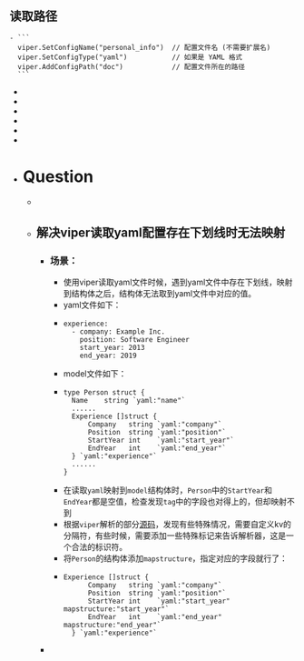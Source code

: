 ## 读取路径
	- ```
	  viper.SetConfigName("personal_info")  // 配置文件名 (不需要扩展名)
	  viper.SetConfigType("yaml")           // 如果是 YAML 格式
	  viper.AddConfigPath("doc")            // 配置文件所在的路径
	  ```
-
-
-
-
-
-
- # Question
	-
	- ## 解决viper读取yaml配置存在下划线时无法映射
		- ### 场景：
			- 使用viper读取yaml文件时候，遇到yaml文件中存在下划线，映射到结构体之后，结构体无法取到yaml文件中对应的值。
			- yaml文件如下：
			- ```
			  experience: 
			    - company: Example Inc.
			      position: Software Engineer
			      start_year: 2013 
			      end_year: 2019 
			  ```
			- model文件如下：
			- ```
			  type Person struct {
			  	Name    string `yaml:"name"`
			  	......
			  	Experience []struct {
			  		Company   string `yaml:"company"`
			  		Position  string `yaml:"position"`
			  		StartYear int    `yaml:"start_year"`
			  		EndYear   int    `yaml:"end_year"`
			  	} `yaml:"experience"`
			  	......
			  }
			  ```
			- 在读取`yaml`映射到`model`结构体时，`Person`中的`StartYear`和`EndYear`都是空值，检查发现`tag`中的字段也对得上的，但却映射不到
			- 根据`viper`解析的部分[源码](https://github.com/spf13/viper/blob/master/viper.go)，发现有些特殊情况，需要自定义kv的分隔符，有些时候，需要添加一些特殊标记来告诉解析器，这是一个合法的标识符。
			- 将`Person`的结构体添加`mapstructure`，指定对应的字段就行了：
			- ```
			  Experience []struct {
			  		Company   string `yaml:"company"`
			  		Position  string `yaml:"position"`
			  		StartYear int    `yaml:"start_year" mapstructure:"start_year"`
			  		EndYear   int    `yaml:"end_year" mapstructure:"end_year"`
			  	} `yaml:"experience"`
			  ```
		-